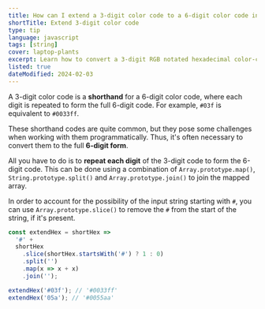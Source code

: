 ```yaml
---
title: How can I extend a 3-digit color code to a 6-digit color code in JavaScript?
shortTitle: Extend 3-digit color code
type: tip
language: javascript
tags: [string]
cover: laptop-plants
excerpt: Learn how to convert a 3-digit RGB notated hexadecimal color-code to the 6-digit form.
listed: true
dateModified: 2024-02-03
---
```


A 3-digit color code is a **shorthand** for a 6-digit color code, where each digit is repeated to form the full 6-digit code. For example, `#03f` is equivalent to `#0033ff`.

These shorthand codes are quite common, but they pose some challenges when working with them programmatically. Thus, it's often necessary to convert them to the full **6-digit form**.

All you have to do is to **repeat each digit** of the 3-digit code to form the 6-digit code. This can be done using a combination of `Array.prototype.map()`, `String.prototype.split()` and `Array.prototype.join()` to join the mapped array.

In order to account for the possibility of the input string starting with `#`, you can use `Array.prototype.slice()` to remove the `#` from the start of the string, if it's present.

```js
const extendHex = shortHex =>
  '#' +
  shortHex
    .slice(shortHex.startsWith('#') ? 1 : 0)
    .split('')
    .map(x => x + x)
    .join('');

extendHex('#03f'); // '#0033ff'
extendHex('05a'); // '#0055aa'
```
